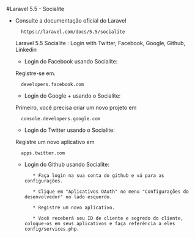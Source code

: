 #Laravel 5.5 - Socialite

* Consulte a documentação oficial do Laravel

        https://laravel.com/docs/5.5/socialite

   Laravel 5.5 Socialite : Login with Twitter, Facebook, Google, Github, Linkedin
   
   * Login do Facebook usando Socialite:
   
   Registre-se em.
   
        developers.facebook.com
   
   * Login do Google + usando o Socialite:

   Primeiro, você precisa criar um novo projeto em

        console.developers.google.com

   * Login do Twitter usando o Socialite:
   
   Registre um novo aplicativo em
   
        apps.twitter.com

   * Login do Github usando Socialite:
   
            * Faça login na sua conta do github e vá para as configurações.

            * Clique em "Aplicativos OAuth" no menu "Configurações do desenvolvedor" no lado esquerdo.
            
            * Registre um novo aplicativo.
            
            * Você receberá seu ID de cliente e segredo do cliente, coloque-os em seus aplicativos e faça referência a eles config/services.php.